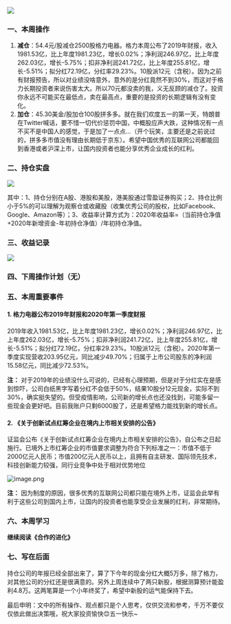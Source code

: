 
![](https://imgkr.cn-bj.ufileos.com/6b6c17b9-a77f-4484-90f1-c2ad416e1c57.png)

### 一、本周操作

1.  **减仓**：54.4元/股减仓2500股格力电器。格力本周公布了2019年财报，收入1981.53亿，比上年度1981.23亿，增长0.02%；净利润246.97亿，比上年度262.03亿，增长-5.75%；扣非净利润241.72亿，比上年度255.81亿，增长-5.51%；拟分红72.19亿，分红率29.23%。10股派12元（含税）。因为之前有财报预告，所以对业绩没啥意外，意外的是分红竟然不到30%，而这对于格力长期投资者来说伤害太大。所以70元都没卖的我，义无反顾的减仓了。投资你永远不可能买在最低点，卖在最高点，重要的是投资的长期逻辑有没有变化。
2.  **加仓**：45.30美金/股加仓100股拼多多。就在我们欢度五一的第一天，特朗普在Twitter喊话，要不惜一切代价惩罚中国，中概股应声大跌，这种情况有一点不买不是中国人的感觉，于是加了一点点...（开个玩笑，主要还是之前说过的，拼多多市值没有理由长期低于京东）。希望中国优秀的互联网公司都能回到香港或者沪深上市，让国内投资者也能分享优秀企业成长的红利。

### 二、持仓实盘

![](https://imgkr.cn-bj.ufileos.com/4416bb2c-e336-4bb3-96fe-4b028ead9e9d.png)

其中：1、持仓分别在A股、港股和美股，港美股通过雪盈证券购买；2、持仓比例小于5%的可以理解为观察仓或收藏股（收集优秀公司的股权，比如Facebook、Google、Amazon等）；3、收益率计算方式为：2020年收益率=（当前持仓净值+2020年新增资金-年初持仓净值）/年初持仓净值。

### 三、收益记录

![](https://imgkr.cn-bj.ufileos.com/f437d34f-09d4-4484-a955-928b8769532e.png)


### 四、下周操作计划（无）

### 五、本周重要事件

#### 1. 格力电器公布2019年财报和2020年第一季度财报

2019年收入1981.53亿，比上年度1981.23亿，增长0.02%；净利润246.97亿，比上年度262.03亿，增长-5.75%；扣非净利润241.72亿，比上年度255.81亿，增长-5.51%；拟分红72.19亿，分红率29.23%。10股派12元（含税）。2020年第一季度实现营收203.95亿元，同比减少49.70%；归属于上市公司股东的净利润15.58亿元，同比减少72.53%。

**注：** 对于2019年的业绩没什么可说的，已经有心理预期，但是对于分红实在是感到惊吓，公司白纸黑字写着分红不会低于50%，结果10股分12元现金，实际不到30%，确实挺失望的。但受疫情影响，公司新的增长点也还没找到，可能多留一些现金会更好吧。目前我账户只剩6000股了，还是希望格力能找到新的增长点。

#### 2. 《关于创新试点红筹企业在境内上市相关安排的公告》

证监会公布《关于创新试点红筹企业在境内上市相关安排的公告》，自公布之日起施行。已境外上市红筹企业的市值要求调整为符合下列标准之一：市值不低于2000亿元人民币；市值200亿元人民币以上，且拥有自主研发、国际领先技术，科技创新能力较强，同行业竞争中处于相对优势地位

![](https://cdn.nlark.com/yuque/0/2020/png/116289/1588403818848-9fbc2939-6c6f-44fd-b1a4-35a489ae9401.png "image.png")

**注：** 因为制度的原因，很多优秀的互联网公司都只能在境外上市，证监会此举有利于这些公司到国内上市，让国内的投资者也能享受企业发展的红利，非常期待。

### 六、本周学习

**继续阅读《合作的进化》**

### 七、写在后面

持仓公司的年报已经全部出来了，算了下今年的现金分红大概5万多，除了格力，对其他公司的分红还是很满意的。另外上周连续中了两只新股，根据测算预计能盈利4.8万。这两笔算是一个小年终奖了，希望中新股的运气能保持下去。

最后申明：文中的所有操作、观点都只是个人思考，仅供交流和参考，千万不要仅仅依此做出决策哦，祝大家投资愉快😊五一快乐~